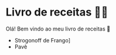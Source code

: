 # Livro de receitas :man_cook:

Olá! Bem vindo ao meu livro de receitas :wave:



- Strogonoff de Frango]
- Pavê

